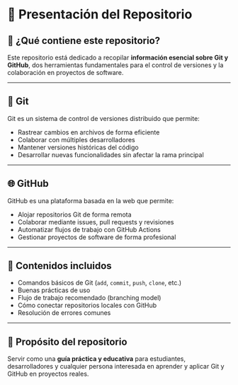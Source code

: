 # 📘 Presentación del Repositorio

## 📂 ¿Qué contiene este repositorio?

Este repositorio está dedicado a recopilar **información esencial sobre Git y GitHub**, dos herramientas fundamentales para el control de versiones y la colaboración en proyectos de software.

---

## 🔧 Git

Git es un sistema de control de versiones distribuido que permite:

- Rastrear cambios en archivos de forma eficiente
- Colaborar con múltiples desarrolladores
- Mantener versiones históricas del código
- Desarrollar nuevas funcionalidades sin afectar la rama principal

---

## 🌐 GitHub

GitHub es una plataforma basada en la web que permite:

- Alojar repositorios Git de forma remota
- Colaborar mediante issues, pull requests y revisiones
- Automatizar flujos de trabajo con GitHub Actions
- Gestionar proyectos de software de forma profesional

---

## 📌 Contenidos incluidos

- Comandos básicos de Git (`add`, `commit`, `push`, `clone`, etc.)
- Buenas prácticas de uso
- Flujo de trabajo recomendado (branching model)
- Cómo conectar repositorios locales con GitHub
- Resolución de errores comunes

---

## 🤝 Propósito del repositorio

Servir como una **guía práctica y educativa** para estudiantes, desarrolladores y cualquier persona interesada en aprender y aplicar Git y GitHub en proyectos reales.
